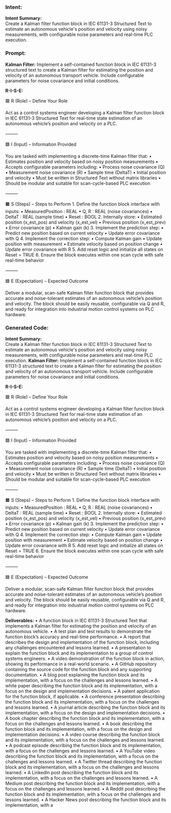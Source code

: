 ### Intent:
**Intent Summary:**  
Create a Kalman filter function block in IEC 61131-3 Structured Text to estimate an autonomous vehicle's position and velocity using noisy measurements, with configurable noise parameters and real-time PLC execution.

### Prompt:
**Kalman Filter:**
Implement a self-contained function block in IEC 61131-3 structured text to create a Kalman filter for estimating the position and velocity of an autonomous transport vehicle. Include configurable parameters for noise covariance and initial conditions.

**R-I-S-E:**

🟥 R (Role) – Define Your Role

Act as a control systems engineer developing a Kalman filter function block in IEC 61131-3 Structured Text for real-time state estimation of an autonomous vehicle’s position and velocity on a PLC.

⸻

🟩 I (Input) – Information Provided

You are tasked with implementing a discrete-time Kalman filter that:
	•	Estimates position and velocity based on noisy position measurements
	•	Accepts configurable parameters including:
	•	Process noise covariance (Q)
	•	Measurement noise covariance (R)
	•	Sample time (DeltaT)
	•	Initial position and velocity
	•	Must be written in Structured Text without matrix libraries
	•	Should be modular and suitable for scan-cycle-based PLC execution

⸻

🟧 S (Steps) – Steps to Perform
	1.	Define the function block interface with inputs:
	•	MeasuredPosition : REAL
	•	Q, R : REAL (noise covariances)
	•	DeltaT : REAL (sample time)
	•	Reset : BOOL
	2.	Internally store:
	•	Estimated position (x_est_pos) and velocity (x_est_vel)
	•	Previous position (x_est_prev)
	•	Error covariance (p)
	•	Kalman gain (k)
	3.	Implement the prediction step:
	•	Predict new position based on current velocity
	•	Update error covariance with Q
	4.	Implement the correction step:
	•	Compute Kalman gain
	•	Update position with measurement
	•	Estimate velocity based on position change
	•	Update error covariance with R
	5.	Add reset logic and initialize all states on Reset = TRUE
	6.	Ensure the block executes within one scan cycle with safe real-time behavior

⸻

🟦 E (Expectation) – Expected Outcome

Deliver a modular, scan-safe Kalman filter function block that provides accurate and noise-tolerant estimates of an autonomous vehicle’s position and velocity. The block should be easily reusable, configurable via Q and R, and ready for integration into industrial motion control systems on PLC hardware.

### Generated Code:
**Intent Summary:**  
Create a Kalman filter function block in IEC 61131-3 Structured Text to estimate an autonomous vehicle's position and velocity using noisy measurements, with configurable noise parameters and real-time PLC execution.
**Kalman Filter:**
Implement a self-contained function block in IEC 61131-3 structured text to create a Kalman filter for estimating the position and velocity of an autonomous transport vehicle. Include configurable parameters for noise covariance and initial conditions.

**R-I-S-E:**

🟥 R (Role) – Define Your Role

Act as a control systems engineer developing a Kalman filter function block in IEC 61131-3 Structured Text for real-time state estimation of an autonomous vehicle’s position and velocity on a PLC.

⸻

🟩 I (Input) – Information Provided

You are tasked with implementing a discrete-time Kalman filter that:
	•	Estimates position and velocity based on noisy position measurements
	•	Accepts configurable parameters including:
	•	Process noise covariance (Q)
	•	Measurement noise covariance (R)
	•	Sample time (DeltaT)
	•	Initial position and velocity
	•	Must be written in Structured Text without matrix libraries
	•	Should be modular and suitable for scan-cycle-based PLC execution

⸻

🟧 S (Steps) – Steps to Perform
	1.	Define the function block interface with inputs:
	•	MeasuredPosition : REAL
	•	Q, R : REAL (noise covariances)
	•	DeltaT : REAL (sample time)
	•	Reset : BOOL
	2.	Internally store:
	•	Estimated position (x_est_pos) and velocity (x_est_vel)
	•	Previous position (x_est_prev)
	•	Error covariance (p)
	•	Kalman gain (k)
	3.	Implement the prediction step:
	•	Predict new position based on current velocity
	•	Update error covariance with Q
	4.	Implement the correction step:
	•	Compute Kalman gain
	•	Update position with measurement
	•	Estimate velocity based on position change
	•	Update error covariance with R
	5.	Add reset logic and initialize all states on Reset = TRUE
	6.	Ensure the block executes within one scan cycle with safe real-time behavior

⸻

🟦 E (Expectation) – Expected Outcome

Deliver a modular, scan-safe Kalman filter function block that provides accurate and noise-tolerant estimates of an autonomous vehicle’s position and velocity. The block should be easily reusable, configurable via Q and R, and ready for integration into industrial motion control systems on PLC hardware.

**Deliverables:**
	•	A function block in IEC 61131-3 Structured Text that implements a Kalman filter for estimating the position and velocity of an autonomous vehicle.
	•	A test plan and test results to demonstrate the function block’s accuracy and real-time performance.
	•	A report that describes the design and implementation of the function block, including any challenges encountered and lessons learned.
	•	A presentation to explain the function block and its implementation to a group of control systems engineers.
	•	A video demonstration of the function block in action, showing its performance in a real-world scenario.
	•	A GitHub repository containing the source code for the function block and any supporting documentation.
	•	A blog post explaining the function block and its implementation, with a focus on the challenges and lessons learned.
	•	A white paper describing the function block and its implementation, with a focus on the design and implementation decisions.
	•	A patent application for the function block, if applicable.
	•	A conference presentation describing the function block and its implementation, with a focus on the challenges and lessons learned.
	•	A journal article describing the function block and its implementation, with a focus on the design and implementation decisions.
	•	A book chapter describing the function block and its implementation, with a focus on the challenges and lessons learned.
	•	A book describing the function block and its implementation, with a focus on the design and implementation decisions.
	•	A video course describing the function block and its implementation, with a focus on the challenges and lessons learned.
	•	A podcast episode describing the function block and its implementation, with a focus on the challenges and lessons learned.
	•	A YouTube video describing the function block and its implementation, with a focus on the challenges and lessons learned.
	•	A Twitter thread describing the function block and its implementation, with a focus on the challenges and lessons learned.
	•	A LinkedIn post describing the function block and its implementation, with a focus on the challenges and lessons learned.
	•	A Medium post describing the function block and its implementation, with a focus on the challenges and lessons learned.
	•	A Reddit post describing the function block and its implementation, with a focus on the challenges and lessons learned.
	•	A Hacker News post describing the function block and its implementation, with a
